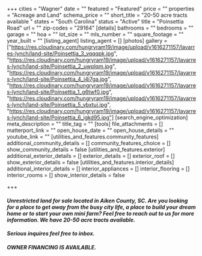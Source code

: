 +++
cities = "Wagner"
date = ""
featured = "Featured"
price = ""
properties = "Acreage and Land"
schema_price = ""
short_title = "20-50 acre tracts available "
states = "South Carolina"
status = "Active"
title = "Poinsettia Road"
url = ""
zip-codes = "29164"
[details]
bathrooms = ""
bedrooms = ""
garage = ""
hoa = ""
lot_size = ""
mls_number = ""
square_footage = ""
year_built = ""
[listing_agent]
listing_agent = []
[photos]
gallery = ["https://res.cloudinary.com/hungryram19/image/upload/v1616271157/lavarres-lynch/land-site/Poinsettia_3_vqqqpk.jpg", "https://res.cloudinary.com/hungryram19/image/upload/v1616271157/lavarres-lynch/land-site/Poinsettia_2_uwplqm.jpg", "https://res.cloudinary.com/hungryram19/image/upload/v1616271157/lavarres-lynch/land-site/Poinsettia_4_i4i7ga.jpg", "https://res.cloudinary.com/hungryram19/image/upload/v1616271157/lavarres-lynch/land-site/Poinsettia_1_g6twf0.jpg", "https://res.cloudinary.com/hungryram19/image/upload/v1616271157/lavarres-lynch/land-site/Poinsettia_5_ybxtui.jpg", "https://res.cloudinary.com/hungryram19/image/upload/v1616271157/lavarres-lynch/land-site/Poinsettia_6_igkd95.jpg"]
[search_engine_optimization]
meta_description = ""
title_tag = ""
[tools]
file_attachments = []
matterport_link = ""
open_house_date = ""
open_house_details = ""
youtube_link = ""
[utilities_and_features.community_features]
additional_community_details = []
community_features_choice = []
show_community_details = false
[utilities_and_features.exterior]
additional_exterior_details = []
exterior_details = []
exterior_roof = []
show_exterior_details = false
[utilities_and_features.interior_details]
additional_interior_details = []
interior_appliances = []
interior_flooring = []
interior_rooms = []
show_interior_details = false

+++
#### **_Unrestricted land for sale located in Aiken County, SC. Are you looking for a place to get away from the busy city life, a place to build your dream home or to start your own mini farm? Feel free to reach out to us for more information. We have 20-50 acre tracts available._** 

#### **_Serious inquires feel free to inbox._** 

#### **_OWNER FINANCING IS AVAILABLE._**